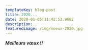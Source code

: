 ```yaml
---
templateKey: blog-post
title: 2020...
date: 2020-01-05T11:42:53.960Z
description: .
featuredimage: /img/voeux-2020.jpg
---
```

**_Meilleurs vœux !!_**

